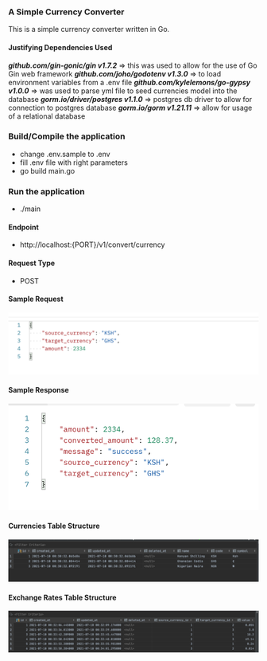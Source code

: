 ### A Simple Currency Converter

This is a simple currency converter written in Go.

#### Justifying Dependencies Used

***github.com/gin-gonic/gin v1.7.2*** => this was used to allow for the use of Go Gin web framework
***github.com/joho/godotenv v1.3.0*** => to load environment variables from a .env file
***github.com/kylelemons/go-gypsy v1.0.0*** => was used to parse yml file to seed currencies model into the database
***gorm.io/driver/postgres v1.1.0*** => postgres db driver to allow for connection to postgres database
***gorm.io/gorm v1.21.11*** => allow for usage of a relational database


### Build/Compile the application
- change .env.sample to .env
- fill .env file with right parameters
- go build main.go


### Run the application
- ./main


#### Endpoint
- http://localhost:{PORT}/v1/convert/currency


#### Request Type
- POST

#### Sample Request
![Sample Request](/imgs/sample_request.png?raw=true) 


#### Sample Response
![Sample Response](/imgs/sample_response.png?raw=true) 


#### Currencies Table Structure
![Currencies Table Structure](/imgs/currencies_table_structure.png?raw=true) 

#### Exchange Rates Table Structure
![Exchange Rates Structure](/imgs/exchange_rates_table_structure.png?raw=true) 

